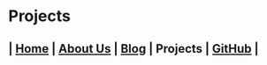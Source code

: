 # Projects

## | [Home](../README.md) | [About Us](../about-us/about-us.md) | [Blog](../blog/blog.md) | Projects | [GitHub](../github/github.md) |